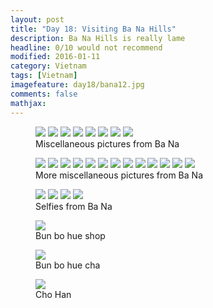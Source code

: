 ```yaml
---
layout: post
title: "Day 18: Visiting Ba Na Hills"
description: Ba Na Hills is really lame
headline: 0/10 would not recommend
modified: 2016-01-11
category: Vietnam
tags: [Vietnam]
imagefeature: day18/bana12.jpg
comments: false
mathjax:
---
```



<figure class="third">
<a href='{{ site.url }}/images/day18/bana-vert0.jpg'><img src='{{ site.url }}/images/day18/bana-vert0.jpg'></a>
<a href='{{ site.url }}/images/day18/bana-vert1.jpg'><img src='{{ site.url }}/images/day18/bana-vert1.jpg'></a>
<a href='{{ site.url }}/images/day18/bana-vert2.jpg'><img src='{{ site.url }}/images/day18/bana-vert2.jpg'></a>
<a href='{{ site.url }}/images/day18/bana-vert3.jpg'><img src='{{ site.url }}/images/day18/bana-vert3.jpg'></a>
<a href='{{ site.url }}/images/day18/bana-vert4.jpg'><img src='{{ site.url }}/images/day18/bana-vert4.jpg'></a>
<a href='{{ site.url }}/images/day18/bana-vert5.jpg'><img src='{{ site.url }}/images/day18/bana-vert5.jpg'></a>
<a href='{{ site.url }}/images/day18/bana-vert6.jpg'><img src='{{ site.url }}/images/day18/bana-vert6.jpg'></a>
<a href='{{ site.url }}/images/day18/bana-vert7.jpg'><img src='{{ site.url }}/images/day18/bana-vert7.jpg'></a>
    <figcaption>Miscellaneous pictures from Ba Na</figcaption>
</figure>

<figure class="third">
<a href='{{ site.url }}/images/day18/bana1.jpg'><img src='{{ site.url }}/images/day18/bana1.jpg'></a>
<a href='{{ site.url }}/images/day18/bana2.jpg'><img src='{{ site.url }}/images/day18/bana2.jpg'></a>
<a href='{{ site.url }}/images/day18/bana3.jpg'><img src='{{ site.url }}/images/day18/bana3.jpg'></a>
<a href='{{ site.url }}/images/day18/bana4.jpg'><img src='{{ site.url }}/images/day18/bana4.jpg'></a>
<a href='{{ site.url }}/images/day18/bana5.jpg'><img src='{{ site.url }}/images/day18/bana5.jpg'></a>
<a href='{{ site.url }}/images/day18/bana6.jpg'><img src='{{ site.url }}/images/day18/bana6.jpg'></a>
<a href='{{ site.url }}/images/day18/bana7.jpg'><img src='{{ site.url }}/images/day18/bana7.jpg'></a>
<a href='{{ site.url }}/images/day18/bana8.jpg'><img src='{{ site.url }}/images/day18/bana8.jpg'></a>
<a href='{{ site.url }}/images/day18/bana9.jpg'><img src='{{ site.url }}/images/day18/bana9.jpg'></a>
<a href='{{ site.url }}/images/day18/bana10.jpg'><img src='{{ site.url }}/images/day18/bana10.jpg'></a>
<a href='{{ site.url }}/images/day18/bana11.jpg'><img src='{{ site.url }}/images/day18/bana11.jpg'></a>
<a href='{{ site.url }}/images/day18/bana12.jpg'><img src='{{ site.url }}/images/day18/bana12.jpg'></a>
<a href='{{ site.url }}/images/day18/bana13.jpg'><img src='{{ site.url }}/images/day18/bana13.jpg'></a>
    <figcaption>More miscellaneous pictures from Ba Na</figcaption>
</figure>

<figure class="half">
<a href='{{ site.url }}/images/day18/bana-selfie1.jpg'><img src='{{ site.url }}/images/day18/bana-selfie1.jpg'></a>
<a href='{{ site.url }}/images/day18/bana-selfie2.jpg'><img src='{{ site.url }}/images/day18/bana-selfie2.jpg'></a>
<a href='{{ site.url }}/images/day18/bana-selfie3.jpg'><img src='{{ site.url }}/images/day18/bana-selfie3.jpg'></a>
<a href='{{ site.url }}/images/day18/bana-selfie4.jpg'><img src='{{ site.url }}/images/day18/bana-selfie4.jpg'></a>
    <figcaption>Selfies from Ba Na</figcaption>
</figure>

<figure>
<a href='{{ site.url }}/images/day18/bun-bo-hue-horiz.jpg'><img src='{{ site.url }}/images/day18/bun-bo-hue-horiz.jpg'></a>
    <figcaption>Bun bo hue shop</figcaption>
</figure>

<figure>
<a href='{{ site.url }}/images/day18/bun-bo-hue.jpg'><img src='{{ site.url }}/images/day18/bun-bo-hue.jpg'></a>
    <figcaption>Bun bo hue cha</figcaption>
</figure>

<figure>
<a href='{{ site.url }}/images/day18/market.jpg'><img src='{{ site.url }}/images/day18/market.jpg'></a>
    <figcaption>Cho Han</figcaption>
</figure>


